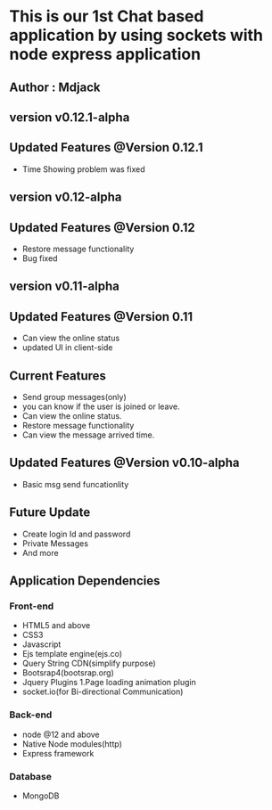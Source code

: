 # This is our 1st Chat based application by using sockets with node express application

## Author : Mdjack
## version v0.12.1-alpha

## Updated Features @Version 0.12.1
- Time Showing problem was fixed

## version v0.12-alpha

## Updated Features @Version 0.12
- Restore message functionality
- Bug fixed

## version v0.11-alpha

## Updated Features @Version 0.11
- Can view the online status
- updated UI in client-side

## Current Features

- Send group messages(only)
- you can know if the user is joined or leave.
- Can view the online status.
- Restore message functionality
- Can view the message arrived time.

## Updated Features @Version v0.10-alpha
-  Basic msg send funcationlity

## Future Update

- Create login Id and password
- Private Messages
- And more

## Application Dependencies

### Front-end
- HTML5 and above
- CSS3
- Javascript
- Ejs template engine(ejs.co)
- Query String CDN(simplify purpose)
- Bootsrap4(bootsrap.org)
- Jquery Plugins
1.Page loading animation plugin
- socket.io(for Bi-directional Communication)

### Back-end
- node @12 and above
- Native Node modules(http)
- Express framework

### Database
- MongoDB